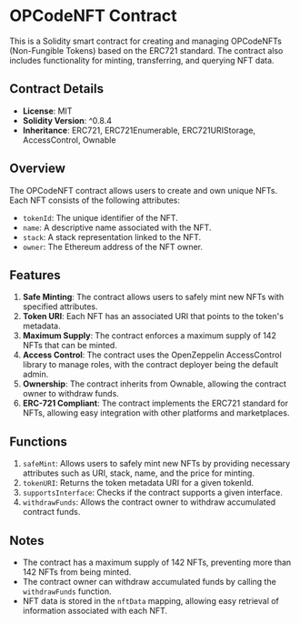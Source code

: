 # OPCodeNFT Contract

This is a Solidity smart contract for creating and managing OPCodeNFTs (Non-Fungible Tokens) based on the ERC721 standard. The contract also includes functionality for minting, transferring, and querying NFT data.

## Contract Details

- **License**: MIT
- **Solidity Version**: ^0.8.4
- **Inheritance**: ERC721, ERC721Enumerable, ERC721URIStorage, AccessControl, Ownable

## Overview

The OPCodeNFT contract allows users to create and own unique NFTs. Each NFT consists of the following attributes:

- `tokenId`: The unique identifier of the NFT.
- `name`: A descriptive name associated with the NFT.
- `stack`: A stack representation linked to the NFT.
- `owner`: The Ethereum address of the NFT owner.

## Features

1. **Safe Minting**: The contract allows users to safely mint new NFTs with specified attributes.
2. **Token URI**: Each NFT has an associated URI that points to the token's metadata.
3. **Maximum Supply**: The contract enforces a maximum supply of 142 NFTs that can be minted.
4. **Access Control**: The contract uses the OpenZeppelin AccessControl library to manage roles, with the contract deployer being the default admin.
5. **Ownership**: The contract inherits from Ownable, allowing the contract owner to withdraw funds.
6. **ERC-721 Compliant**: The contract implements the ERC721 standard for NFTs, allowing easy integration with other platforms and marketplaces.

## Functions

1. `safeMint`: Allows users to safely mint new NFTs by providing necessary attributes such as URI, stack, name, and the price for minting.
2. `tokenURI`: Returns the token metadata URI for a given tokenId.
3. `supportsInterface`: Checks if the contract supports a given interface.
4. `withdrawFunds`: Allows the contract owner to withdraw accumulated contract funds.

## Notes

- The contract has a maximum supply of 142 NFTs, preventing more than 142 NFTs from being minted.
- The contract owner can withdraw accumulated funds by calling the `withdrawFunds` function.
- NFT data is stored in the `nftData` mapping, allowing easy retrieval of information associated with each NFT.

